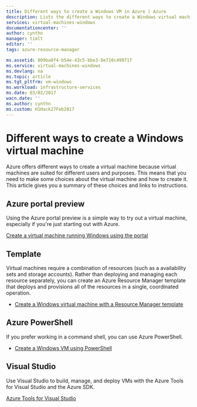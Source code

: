 ```yaml
---
title: Different ways to create a Windows VM in Azure | Azure
description: Lists the different ways to create a Windows virtual machine with Resource Manager.
services: virtual-machines-windows
documentationcenter: ''
author: cynthn
manager: timlt
editor: ''
tags: azure-resource-manager

ms.assetid: 809ba8f4-b54e-43c5-bbe3-8e710c49971f
ms.service: virtual-machines-windows
ms.devlang: na
ms.topic: article
ms.tgt_pltfrm: vm-windows
ms.workload: infrastructure-services
ms.date: 03/02/2017
wacn.date: ''
ms.author: cynthn
ms.custom: H1Hack27Feb2017
---
```


# Different ways to create a Windows virtual machine

Azure offers different ways to create a virtual machine because virtual machines are suited for different users and purposes. This means that you need to make some choices about the virtual machine and how to create it. This article gives you a summary of these choices and links to instructions.

## Azure portal preview
Using the Azure portal preview is a simple way to try out a virtual machine, especially if you're just starting out with Azure. 

[Create a virtual machine running Windows using the portal](/documentation/articles/virtual-machines-windows-hero-tutorial/)

## Template
Virtual machines require a combination of resources (such as a availability sets and storage accounts). Rather than deploying and managing each resource separately, you can create an Azure Resource Manager template that deploys and provisions all of the resources in a single, coordinated operation.

* [Create a Windows virtual machine with a Resource Manager template](./virtual-machines-windows-ps-template.md)

## Azure PowerShell
If you prefer working in a command shell, you can use Azure PowerShell.

* [Create a Windows VM using PowerShell](/documentation/articles/virtual-machines-windows-ps-create/)

## Visual Studio
Use Visual Studio to build, manage, and deploy VMs with the Azure Tools for Visual Studio and the Azure SDK.

[Azure Tools for Visual Studio](https://www.visualstudio.com/features/azure-tools-vs)